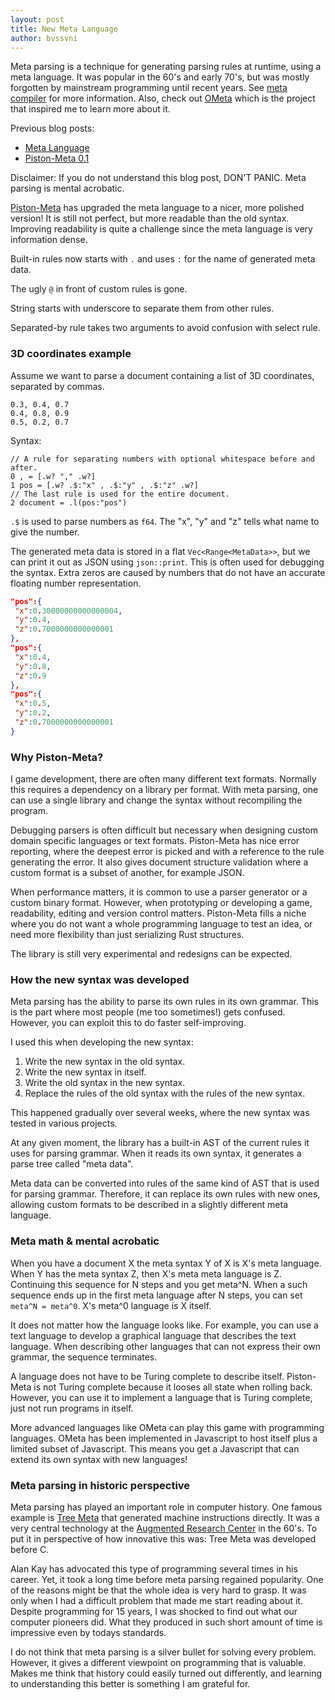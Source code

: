 ```yaml
---
layout: post
title: New Meta Language
author: bvssvni
---
```


Meta parsing is a technique for generating parsing rules at runtime, using a meta language.
It was popular in the 60's and early 70's, but was mostly forgotten by mainstream programming until recent years.
See [meta compiler](https://en.wikipedia.org/wiki/Metacompiler) for more information.
Also, check out [OMeta](https://en.wikipedia.org/wiki/OMeta) which is the project that inspired me to learn more about it.

Previous blog posts:

- [Meta Language](http://blog.piston.rs/2015/06/18/meta-language/)
- [Piston-Meta 0.1](http://blog.piston.rs/2015/05/29/piston-meta/)

Disclaimer: If you do not understand this blog post, DON'T PANIC. Meta parsing is mental acrobatic.

[Piston-Meta](https://github.com/PistonDevelopers/meta) has upgraded the meta language to a nicer, more polished version!
It is still not perfect, but more readable than the old syntax.
Improving readability is quite a challenge since the meta language is very information dense.

Built-in rules now starts with `.` and uses `:` for the name of generated meta data.

The ugly `@` in front of custom rules is gone.

String starts with underscore to separate them from other rules.

Separated-by rule takes two arguments to avoid confusion with select rule.

### 3D coordinates example

Assume we want to parse a document containing a list of 3D coordinates, separated by commas.

```
0.3, 0.4, 0.7
0.4, 0.8, 0.9
0.5, 0.2, 0.7
```

Syntax:

```
// A rule for separating numbers with optional whitespace before and after.
0 , = [.w? "," .w?]
1 pos = [.w? .$:"x" , .$:"y" , .$:"z" .w?]
// The last rule is used for the entire document.
2 document = .l(pos:"pos")
```

`.$` is used to parse numbers as `f64`.
The "x", "y" and "z" tells what name to give the number.

The generated meta data is stored in a flat `Vec<Range<MetaData>>`, but we can print it out as JSON using `json::print`.
This is often used for debugging the syntax.
Extra zeros are caused by numbers that do not have an accurate floating number representation.

```json
"pos":{
 "x":0.30000000000000004,
 "y":0.4,
 "z":0.7000000000000001
},
"pos":{
 "x":0.4,
 "y":0.8,
 "z":0.9
},
"pos":{
 "x":0.5,
 "y":0.2,
 "z":0.7000000000000001
}
```

### Why Piston-Meta?

I game development, there are often many different text formats.
Normally this requires a dependency on a library per format.
With meta parsing, one can use a single library and change the syntax without recompiling the program.

Debugging parsers is often difficult but necessary when designing custom domain specific languages or text formats.
Piston-Meta has nice error reporting, where the deepest error is picked and with a reference to the rule generating the error.
It also gives document structure validation where a custom format is a subset of another, for example JSON.

When performance matters, it is common to use a parser generator or a custom binary format.
However, when prototyping or developing a game, readability, editing and version control matters.
Piston-Meta fills a niche where you do not want a whole programming language to test an idea,
or need more flexibility than just serializing Rust structures.

The library is still very experimental and redesigns can be expected.

### How the new syntax was developed

Meta parsing has the ability to parse its own rules in its own grammar.
This is the part where most people (me too sometimes!) gets confused.
However, you can exploit this to do faster self-improving.

I used this when developing the new syntax:

1. Write the new syntax in the old syntax.
2. Write the new syntax in itself.
3. Write the old syntax in the new syntax.
4. Replace the rules of the old syntax with the rules of the new syntax.

This happened gradually over several weeks, where the new syntax was tested in various projects.

At any given moment, the library has a built-in AST of the current rules it uses for parsing grammar.
When it reads its own syntax, it generates a parse tree called "meta data".

Meta data can be converted into rules of the same kind of AST that is used for parsing grammar.
Therefore, it can replace its own rules with new ones,
allowing custom formats to be described in a slightly different meta language.

### Meta math & mental acrobatic

When you have a document X the meta syntax Y of X is X's meta language.
When Y has the meta syntax Z, then X's meta meta language is Z.
Continuing this sequence for N steps and you get meta^N.
When a such sequence ends up in the first meta language after N steps, you can set `meta^N = meta^0`.
X's meta^0 language is X itself.

It does not matter how the language looks like.
For example, you can use a text language to develop a graphical language that describes the text language. 
When describing other languages that can not express their own grammar, the sequence terminates.

A language does not have to be Turing complete to describe itself.
Piston-Meta is not Turing complete because it looses all state when rolling back.
However, you can use it to implement a language that is Turing complete, just not run programs in itself.

More advanced languages like OMeta can play this game with programming languages.
OMeta has been implemented in Javascript to host itself plus a limited subset of Javascript.
This means you get a Javascript that can extend its own syntax with new languages!

### Meta parsing in historic perspective

Meta parsing has played an important role in computer history.
One famous example is [Tree Meta](https://en.wikipedia.org/wiki/TREE-META) that generated machine instructions directly.
It was a very central technology at the [Augmented Research Center](https://en.wikipedia.org/wiki/Augmentation_Research_Center) in the 60's.
To put it in perspective of how innovative this was: Tree Meta was developed before C.

Alan Kay has advocated this type of programming several times in his career.
Yet, it took a long time before meta parsing regained popularity.
One of the reasons might be that the whole idea is very hard to grasp.
It was only when I had a difficult problem that made me start reading about it.
Despite programming for 15 years, I was shocked to find out what our computer pioneers did.
What they produced in such short amount of time is impressive even by todays standards.

I do not think that meta parsing is a silver bullet for solving every problem.
However, it gives a different viewpoint on programming that is valuable.
Makes me think that history could easily turned out differently,
and learning to understanding this better is something I am grateful for.
